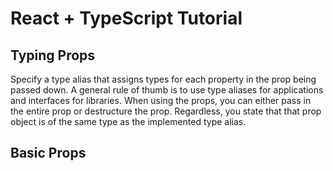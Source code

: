 # React + TypeScript Tutorial

## Typing Props

Specify a type alias that assigns types for each property in the prop being passed down. A general rule of thumb is to use type aliases for applications and interfaces for libraries. When using the props, you can either pass in the entire prop or destructure the prop. Regardless, you state that that prop object is of the same type as the implemented type alias.

## Basic Props
